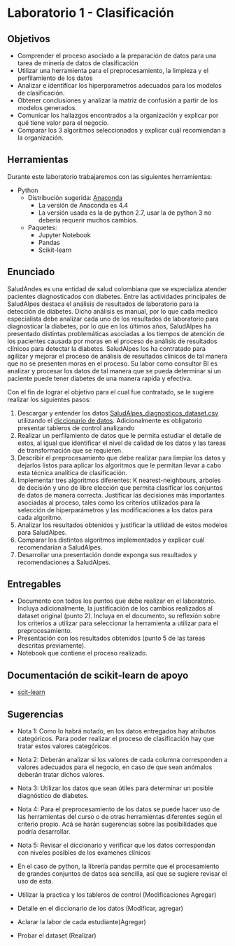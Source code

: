 # Laboratorio 1 - Clasificación

## Objetivos

 - Comprender el proceso asociado a la preparación de datos para una tarea de minería de datos de clasificación 
 - Utilizar una herramienta para el preprocesamiento, la limpieza y el perfilamiento de los datos
 - Analizar e identificar los hiperparametros adecuados para los modelos de clasificación.
 - Obtener conclusiones y analizar la matriz de confusión a partir de los modelos generados.
 - Comunicar los hallazgos encontrados a la organización y explicar por qué tiene valor para el negocio.
 - Comparar los 3 algoritmos seleccionados y explicar cuál recomiendan a la organización.

## Herramientas
Durante este laboratorio trabajaremos con las siguientes herramientas:


 - Python
	 - Distribución sugerida: [Anaconda](https://www.continuum.io/downloads) 
		 - La versión de Anaconda es 4.4
		 - La versión usada es la de python 2.7, usar la de python 3 no debería requerir muchos cambios. 
	 - Paquetes:
	   	 - Jupyter Notebook
	   	 - Pandas
		 - Scikit-learn

	   	 

## Enunciado 
SaludAndes es una entidad de salud colombiana que se especializa atender pacientes diagnosticados con diabetes. Entre las actividades principales de SaludAlpes destaca el análisis de resultados de laboratorio para la detección de diabetes. Dicho análisis es manual, por lo que cada medico especialista debe analizar cada uno de los resultados de laboratorio para diagnosticar la diabetes, por lo que en los últimos años, SaludAlpes ha presentado distintas problemáticas asociadas a los tiempos de atención de los pacientes causada por moras en el proceso de análisis de resultados clínicos para detectar la diabetes. SaludAlpes los ha contratado para agilizar y mejorar el proceso de análisis de resultados clínicos de tal manera que no se presenten moras en el proceso. Su labor como consultor BI es analizar y procesar los datos de tal manera que se pueda determinar si un paciente puede tener diabetes de una manera rapida y efectiva.

Con el fin de lograr el objetivo para el cual fue contratado, se le sugiere realizar los siguientes pasos:

1.	Descargar y entender los datos [SaludAlpes_diagnosticos_dataset.csv](SaludAlpes_diagnosticos_dataset.csv) utilizando el [diccionario de datos](SaludAlpes_diagnosticos_dataset_dictionary.pdf). Adicionalmente es obligatorio presentar tableros de control analizando
2.	Realizar un perfilamiento de datos que le permita estudiar el detalle de estos, al igual que identificar el nivel de calidad de los datos y las tareas de transformación que se requieren.
2.	Describir el preprocesamiento que debe realizar para limpiar los datos y dejarlos listos para aplicar los algoritmos que le permitan llevar a cabo esta técnica analítica de clasificación.
3.	Implementar tres algoritmos diferentes: K nearest-neighbours, arboles de decisión y uno de libre elección que permita clasificar los conjuntos de datos de manera correcta. Justificar las decisiones más importantes asociadas al proceso, tales como los criterios utilizados para la selección de hiperparámetros y las modificaciones a los datos para cada algoritmo.
4.	Analizar los resultados obtenidos y justificar la utilidad de estos modelos para SaludAlpes.
5.  Comparar los distintos algoritmos implementados y explicar cuál recomendarían a SaludAlpes.
6.	Desarrollar una presentación donde exponga sus resultados y recomendaciones a SaludAlpes.

## Entregables 

 - Documento con todos los puntos que debe realizar en el laboratorio. Incluya adicionalmente, la justificación de los cambios realizados al dataset original (punto 2). Incluya en el documento, su reflexión sobre los criterios a utilizar para seleccionar la herramienta a utilizar para el preprocesamiento.
 - Presentación con los resultados obtenidos (punto 5 de las tareas descritas previamente).
 - Notebook que contiene el proceso realizado.

## Documentación de scikit-learn de apoyo
- [scit-learn](https://scikit-learn.org/stable/supervised_learning.html#supervised-learning)

## Sugerencias

 - Nota 1: Como lo habrá notado, en los datos entregados hay atributos categóricos. Para poder realizar el proceso de clasificación hay que tratar estos valores categóricos.
 - Nota 2: Deberán analizar si los valores de cada columna corresponden a valores adecuados para el negocio, en caso de que sean anómalos deberán tratar dichos valores.
 - Nota 3: Utilizar los datos que sean útiles para determinar un posible diagnóstico de diabetes.
 - Nota 4: Para el preprocesamiento de los datos se puede hacer uso de las herramientas del curso o de otras herramientas diferentes según el criterio propio. Acá se harán sugerencias sobre las posibilidades que podría desarrollar.

 
 - Nota 5: Revisar el diccionario y verificar que los datos correspondan con niveles posibles de los examenes clínicos
 

 

* En el caso de python, la librería pandas permite que el procesamiento de grandes conjuntos de datos sea sencilla, así que se sugiere revisar el uso de esta.


* Utilizar la practica y los tableros de control (Modificaciones Agregar)
* Detalle en el diccionario de los datos (Modificar, agregar)
* Aclarar la labor de cada estudiante(Agregar)
* Probar el dataset (Realizar)



